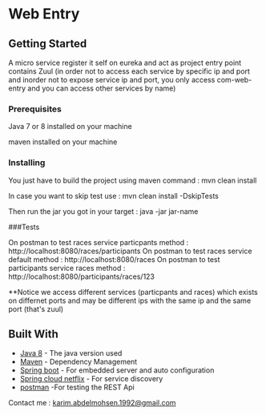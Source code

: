 # Web Entry

## Getting Started
A micro service register it self on eureka and act as project entry point contains Zuul (in order not to access each service by specific ip and port and inorder not to expose service ip and port, you only access com-web-entry and you can access other services by name)


### Prerequisites

Java 7 or 8 installed on your machine

maven installed on your machine

### Installing

You just have to build the project using maven command : mvn clean install

In case you want to skip test use : mvn clean install -DskipTests

Then run the jar you got in your target : java -jar jar-name

###Tests

On postman to test races service particpants method : http://localhost:8080/races/participants
On postman to test races service default method : http://localhost:8080/races
On postman to test participants service races method : http://localhost:8080/participants/races/123

**Notice we access different services (particpants and races) which exists on differnet ports and may be different ips with the same ip and the same port (that's zuul)


## Built With

* [Java 8](http://www.oracle.com/technetwork/java/javase/overview/java8-2100321.html) - The java version used
* [Maven](https://maven.apache.org/) - Dependency Management
* [Spring boot](https://projects.spring.io/spring-boot/) - For embedded server and auto configuration
* [Spring cloud netflix](https://cloud.spring.io/spring-cloud-netflix/) - For service discovery
* [postman](https://chrome.google.com/webstore/detail/postman/fhbjgbiflinjbdggehcddcbncdddomop?hl=en) -For testing the REST Api

Contact me : karim.abdelmohsen.1992@gmail.com